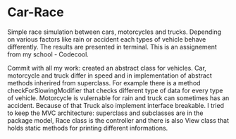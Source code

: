 # Car-Race
Simple race simulation between cars, motorcycles and trucks. 
Depending on various factors like rain or accident each types of vehicle behave differently. 
The results are presented in terminal. This is an assignement from my school - Codecool.

Commit with all my work: created an abstract class for vehicles. 
Car, motorcycle and truck differ in speed and in implementation of abstract methods inherired from superclass. 
For example there is a method checkForSlowingModifier that checks different type of data for every type of vehicle. 
Motorcycle is vulernable for rain and truck can sometimes has an accident. 
Because of that Truck also implement interface breakable. 
I tried to keep the MVC architecture: superclass and subclasses are in the package model, Race class is the controller and there is also View class that holds static methods for printing different informations.
